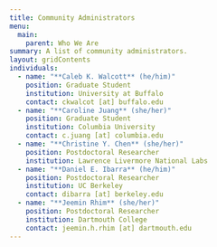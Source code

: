 ```yaml
---
title: Community Administrators
menu:
  main:
    parent: Who We Are
summary: A list of community administrators.
layout: gridContents
individuals:
  - name: "**Caleb K. Walcott** (he/him)"
    position: Graduate Student
    institution: University at Buffalo
    contact: ckwalcot [at] buffalo.edu
  - name: "**Caroline Juang** (she/her)"
    position: Graduate Student
    institution: Columbia University
    contact: c.juang [at] columbia.edu
  - name: "**Christine Y. Chen** (she/her)"
    position: Postdoctoral Researcher
    institution: Lawrence Livermore National Labs
  - name: "**Daniel E. Ibarra** (he/him)"
    position: Postdoctoral Researcher
    institution: UC Berkeley
    contact: dibarra [at] berkeley.edu
  - name: "**Jeemin Rhim** (she/her)"
    position: Postdoctoral Researcher
    institution: Dartmouth College
    contact: jeemin.h.rhim [at] dartmouth.edu
---
```

